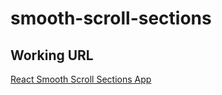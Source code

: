 # smooth-scroll-sections


## Working URL

[React Smooth Scroll Sections App](https://caitlyn-griffing.github.io/smooth-scroll-sections/)

